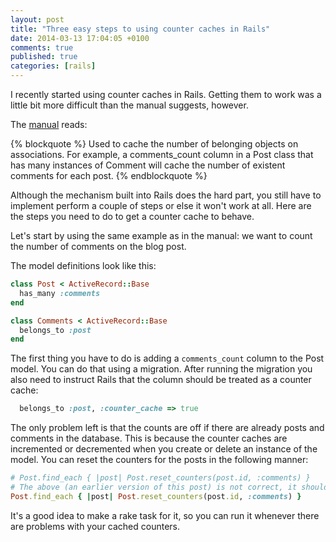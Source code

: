 ```yaml
---
layout: post
title: "Three easy steps to using counter caches in Rails"
date: 2014-03-13 17:04:05 +0100
comments: true
published: true
categories: [rails]
---
```

I recently started using counter caches in Rails. Getting them to work was a little bit more difficult than the manual suggests, however.

<!-- more -->

The [manual](http://guides.rubyonrails.org/active_record_basics.html#naming-conventions) reads:

{% blockquote %}
Used to cache the number of belonging objects on associations. For example, a comments_count column in a Post class that has many instances of Comment will cache the number of existent comments for each post.
{% endblockquote %}

Although the mechanism built into Rails does the hard part, you still have to implement perform a couple of steps or else it won't work  at all. Here are the steps you need to do to get a counter cache to behave.

Let's start by using the same example as in the manual: we want to count the number of comments on the blog post.

The model definitions look like this:

``` ruby
class Post < ActiveRecord::Base
  has_many :comments
end

class Comments < ActiveRecord::Base
  belongs_to :post
end
```

The first thing you have to do is adding a `comments_count` column to the Post model. You can do that using a migration. After running the migration you also need to instruct Rails that the column should be treated as a counter cache:

``` ruby
  belongs_to :post, :counter_cache => true
```

The only problem left is that the counts are off if there are already posts and comments in the database. This is because the counter caches are incremented or decremented when you create or delete an instance of the model. You can reset the counters for the posts in the following manner:

``` ruby
# Post.find_each { |post| Post.reset_counters(post.id, :comments) }
# The above (an earlier version of this post) is not correct, it should be:
Post.find_each { |post| Post.reset_counters(post.id, :comments) }
```

It's a good idea to make a rake task for it, so you can run it whenever there are problems with your cached counters.
